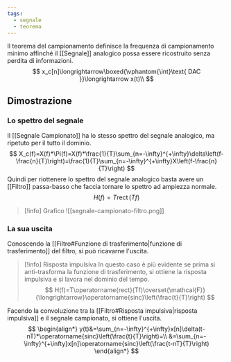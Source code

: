 ```yaml
---
tags:
  - segnale
  - teorema
---
```

Il teorema del campionamento definisce la frequenza di campionamento minimo affinché il [[Segnale]] analogico possa essere ricostruito senza perdita di informazioni.
$$
x_c[n]\longrightarrow\boxed{\vphantom{\int}\text{ DAC }}\longrightarrow x(t)\\
$$
## Dimostrazione 
### Lo spettro del segnale
Il [[Segnale Campionato]] ha lo stesso spettro del segnale analogico, ma ripetuto per il tutto il dominio.
$$
X_c(f)=X(f)*\Pi(f)=X(f)*\frac{1}{T}\sum_{n=-\infty}^{+\infty}\delta\left(f-\frac{n}{T}\right)=\frac{1}{T}\sum_{n=-\infty}^{+\infty}X\left(f-\frac{n}{T}\right)
$$
Quindi per riottenere lo spettro del segnale analogico basta avere un [[Filtro]] passa-basso che faccia tornare lo spettro ad ampiezza normale.
$$
H(f)=T\operatorname{rect}(Tf)
$$
>[!info] Grafico
>![[segnale-campionato-filtro.png]]
### La sua uscita
Conoscendo la [[Filtro#Funzione di trasferimento|funzione di trasferimento]] del filtro, si può ricavarne l'uscita. 

>[!info] Risposta impulsiva
>In questo caso è più evidente se prima si anti-trasforma la funzione di trasferimento, si ottiene la risposta impulsiva e si lavora nel dominio del tempo.
>$$
>H(f)=T\operatorname{rect}(Tf)\overset{\mathcal{F}}{\longrightarrow}\operatorname{sinc}\left(\frac{t}{T}\right)
>$$

Facendo la convoluzione tra la [[Filtro#Risposta impulsiva|risposta impulsiva]] e il segnale campionato, si ottiene l'uscita.
$$
\begin{align*}
y(t)&=\sum_{n=-\infty}^{+\infty}x[n]\delta(t-nT)*\operatorname{sinc}\left(\frac{t}{T}\right)=\\
&=\sum_{n=-\infty}^{+\infty}x[n]\operatorname{sinc}\left(\frac{t-nT}{T}\right)
\end{align*}
$$